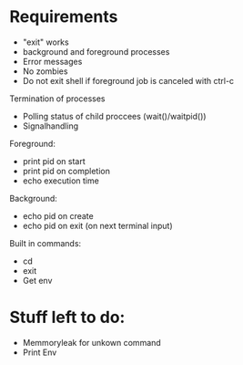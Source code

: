 # Requirements
- "exit" works
- background and foreground processes
- Error messages
- No zombies
- Do not exit shell if foreground job is canceled with ctrl-c

Termination of processes
- Polling status of child proccees (wait()/waitpid())
- Signalhandling

Foreground:
- print pid on start
- print pid on completion
- echo execution time

Background:
- echo pid on create
- echo pid on exit (on next terminal input)

Built in commands:
- cd
- exit
- Get env

# Stuff left to do:
- Memmoryleak for unkown command
- Print Env
